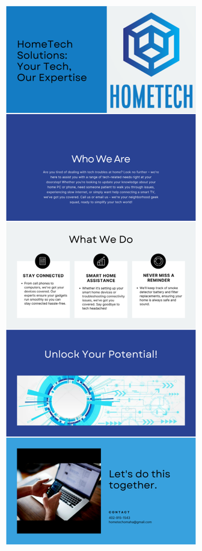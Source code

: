 <!DOCTYPE html>
<html>
<body>

<img src="https://github.com/baldalbino/hometechomaha/blob/1e335552293d76baae382e61271810cc323aa09d/1.svg">
<img src="https://github.com/baldalbino/hometechomaha/blob/1e335552293d76baae382e61271810cc323aa09d/2.svg">
<img src="https://github.com/baldalbino/hometechomaha/blob/1e335552293d76baae382e61271810cc323aa09d/3.svg">
<img src="https://github.com/baldalbino/hometechomaha/blob/1e335552293d76baae382e61271810cc323aa09d/4.svg">
<img src="https://github.com/baldalbino/hometechomaha/blob/1e335552293d76baae382e61271810cc323aa09d/5.svg">
 
</body>
</html>
